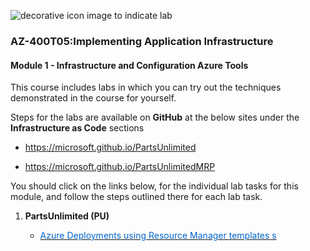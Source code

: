 
<p style="text-align:left;"><img src="../Linked_Image_Files/Download.png" alt="decorative icon image to indicate lab"></p>

### AZ-400T05:Implementing Application Infrastructure

#### Module 1 - Infrastructure and Configuration Azure Tools

This course includes labs in which you can try out the techniques demonstrated in the course for yourself.

Steps for the labs are available on **GitHub** at the below sites under the **Infrastructure as Code** sections

- <p><a href="https://microsoft.github.io/PartsUnlimited" title="" target="_blank">https://microsoft.github.io/PartsUnlimited</a></p>
- <p><a href="https://microsoft.github.io/PartsUnlimitedMRP" title="" target="_blank">https://microsoft.github.io/PartsUnlimitedMRP</a></p>

You should click on the links below, for the individual lab tasks for this module, and follow the steps outlined there for each lab task.


1) **PartsUnlimited (PU)**

    - <a href="http://microsoft.github.io/PartsUnlimited/iac/200.2x-IaC-AZ-400T05AppInfra.html" target="_blank"><span style="color: #0066cc;" color="#0066cc">Azure Deployments using Resource Manager templates s</span></a>
 
 
